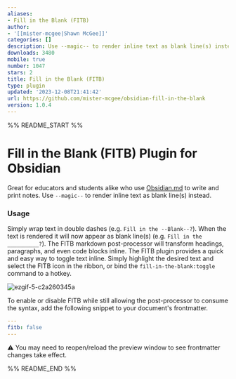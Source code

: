 ```yaml
---
aliases:
- Fill in the Blank (FITB)
author:
- '[[mister-mcgee|Shawn McGee]]'
categories: []
description: Use --magic-- to render inline text as blank line(s) instead.
downloads: 3480
mobile: true
number: 1047
stars: 2
title: Fill in the Blank (FITB)
type: plugin
updated: '2023-12-08T21:41:42'
url: https://github.com/mister-mcgee/obsidian-fill-in-the-blank
version: 1.0.4
---
```


%% README_START %%

# Fill in the Blank (FITB) Plugin for Obsidian

Great for educators and students alike who use [Obsidian.md](https://obsidian.md) to write and print notes. Use `--magic--` to render inline text as blank line(s) instead.

### Usage
Simply wrap text in double dashes (e.g. `Fill in the --Blank--?`). When the text is rendered it will now appear as blank line(s) (e.g. `Fill in the __________?`). The FITB markdown post-processor will transform headings, paragraphs, and even code blocks inline. The FITB plugin provides a quick and easy way to toggle text inline. Simply highlight the desired text and select the FITB icon in the ribbon, or bind the `fill-in-the-blank:toggle` command to a hotkey.

![ezgif-5-c2a260345a](https://github.com/mister-mcgee/obsidian-fill-in-the-blank/assets/141380054/50d06440-45b9-4c48-a123-65eef0ddbbfd)

To enable or disable FITB while still allowing the post-processor to consume the syntax, add the following snippet to your document's frontmatter.
```yml
---
fitb: false
---
```
⚠️ You may need to reopen/reload the preview window to see frontmatter changes take effect.


%% README_END %%